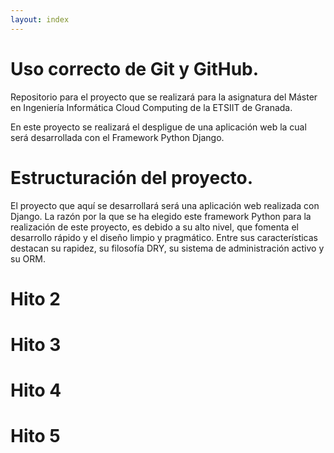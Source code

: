 ```yaml
---
layout: index
---
```


# Uso correcto de Git y GitHub.

Repositorio para el proyecto que se realizará para la asignatura del Máster en Ingeniería Informática Cloud Computing de la ETSIIT de Granada.

En este proyecto se realizará el despligue de una aplicación web la cual será desarrollada con el Framework Python Django.

# Estructuración del proyecto.

El proyecto que aquí se desarrollará será una aplicación web realizada con Django. La razón por la que se ha elegido este framework Python para la realización de este proyecto, es debido a su alto nivel, que fomenta el desarrollo rápido y el diseño limpio y pragmático. Entre sus características destacan su rapidez, su filosofía DRY, su sistema de administración activo y su ORM.

# Hito 2



# Hito 3



# Hito 4




# Hito 5
